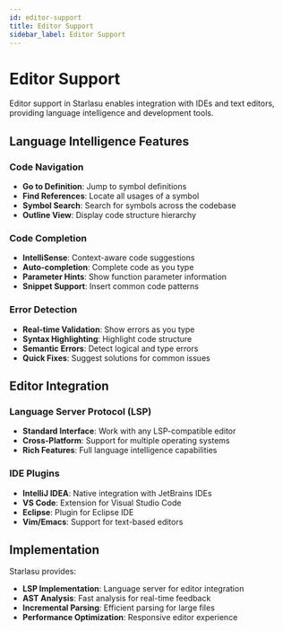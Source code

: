 ```yaml
---
id: editor-support
title: Editor Support
sidebar_label: Editor Support
---
```


# Editor Support

Editor support in Starlasu enables integration with IDEs and text editors, providing language intelligence and development tools.

## Language Intelligence Features

### Code Navigation
- **Go to Definition**: Jump to symbol definitions
- **Find References**: Locate all usages of a symbol
- **Symbol Search**: Search for symbols across the codebase
- **Outline View**: Display code structure hierarchy

### Code Completion
- **IntelliSense**: Context-aware code suggestions
- **Auto-completion**: Complete code as you type
- **Parameter Hints**: Show function parameter information
- **Snippet Support**: Insert common code patterns

### Error Detection
- **Real-time Validation**: Show errors as you type
- **Syntax Highlighting**: Highlight code structure
- **Semantic Errors**: Detect logical and type errors
- **Quick Fixes**: Suggest solutions for common issues

## Editor Integration

### Language Server Protocol (LSP)
- **Standard Interface**: Work with any LSP-compatible editor
- **Cross-Platform**: Support for multiple operating systems
- **Rich Features**: Full language intelligence capabilities

### IDE Plugins
- **IntelliJ IDEA**: Native integration with JetBrains IDEs
- **VS Code**: Extension for Visual Studio Code
- **Eclipse**: Plugin for Eclipse IDE
- **Vim/Emacs**: Support for text-based editors

## Implementation

Starlasu provides:

- **LSP Implementation**: Language server for editor integration
- **AST Analysis**: Fast analysis for real-time feedback
- **Incremental Parsing**: Efficient parsing for large files
- **Performance Optimization**: Responsive editor experience 